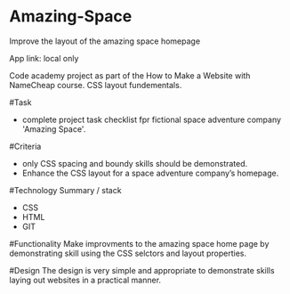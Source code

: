 # Amazing-Space
Improve the layout of the amazing space homepage

App link: local only

Code academy project as part of the How to Make a Website with NameCheap course.
CSS layout fundementals.


#Task
+ complete project task checklist fpr fictional space adventure company 'Amazing Space'.

#Criteria
+ only CSS spacing and boundy skills should be demonstrated.
+ Enhance the CSS layout for a space adventure company’s homepage. 

#Technology Summary / stack
+ CSS
+ HTML
+ GIT 

#Functionality
Make improvments to the amazing space home page by demonstrating skill using the CSS selctors and layout properties.

#Design
The design is very simple and appropriate to demonstrate skills laying out websites in a practical manner. 
